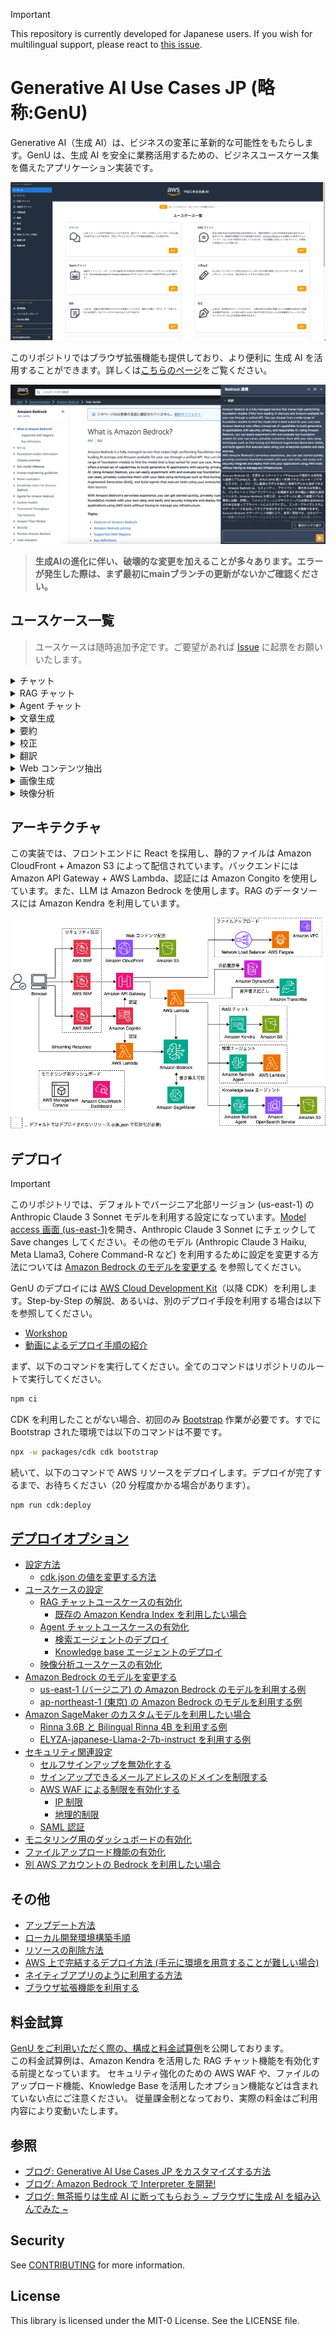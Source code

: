 > [!IMPORTANT]
> This repository is currently developed for Japanese users. If you wish for multilingual support, please react to [this issue](https://github.com/aws-samples/generative-ai-use-cases-jp/issues/151).

# Generative AI Use Cases JP (略称:GenU)

Generative AI（生成 AI）は、ビジネスの変革に革新的な可能性をもたらします。GenU は、生成 AI を安全に業務活用するための、ビジネスユースケース集を備えたアプリケーション実装です。

![sc_lp.png](/imgs/sc_lp.png)

このリポジトリではブラウザ拡張機能も提供しており、より便利に 生成 AI を活用することができます。詳しくは[こちらのページ](/browser-extension/README.md)をご覧ください。

![拡張機能](/imgs/extension/extension_demo.png)


> **生成AIの進化に伴い、破壊的な変更を加えることが多々あります。エラーが発生した際は、まず最初にmainブランチの更新がないかご確認ください。**

## ユースケース一覧

> ユースケースは随時追加予定です。ご要望があれば [Issue](https://github.com/aws-samples/generative-ai-use-cases-jp/issues) に起票をお願いいたします。

<details>
  <summary>チャット</summary>

  大規模言語モデル (LLM) とチャット形式で対話することができます。LLM と直接対話するプラットフォームが存在するおかげで、細かいユースケースや新しいユースケースに迅速に対応することができます。また、プロンプトエンジニアリングの検証用環境としても有効です。

  <img src="/imgs/usecase_chat.gif"/>
</details>

<details>
   <summary>RAG チャット</summary>

  RAG は LLM が苦手な最新の情報やドメイン知識を外部から伝えることで、本来なら回答できない内容にも答えられるようにする手法です。それと同時に、根拠に基づいた回答のみを許すため、LLM にありがちな「それっぽい間違った情報」を回答させないという効果もあります。例えば、社内ドキュメントを LLM に渡せば、社内の問い合わせ対応が自動化できます。このリポジトリでは Amazon Kendra から情報を取得しています。

  <img src="/imgs/usecase_rag.gif"/>
</details>

<details>
   <summary>Agent チャット</summary>

  Agent は LLM を API と連携することでさまざまなタスクを行えるようにする手法です。このソリューションではサンプル実装として検索エンジンを利用し必要な情報を調査して回答する Agent を実装しています。

  <img src="/imgs/usecase_agent.gif"/>
</details>

<details>
   <summary>文章生成</summary>

   あらゆるコンテキストで文章を生成することは LLM が最も得意とするタスクの 1 つです。記事・レポート・メールなど、あらゆるコンテキストに対応します。

  <img src="/imgs/usecase_generate_text.gif"/>
</details>

<details>
  <summary>要約</summary>

  LLM は、大量の文章を要約するタスクを得意としています。ただ要約するだけでなく、文章をコンテキストとして与えた上で、必要な情報を対話形式で引き出すこともできます。例えば、契約書を読み込ませて「XXX の条件は？」「YYY の金額は？」といった情報を取得することが可能です。

  <img src="/imgs/usecase_summarize.gif"/>
</details>

<details>
  <summary>校正</summary>

  LLM は、誤字脱字のチェックだけでなく、文章の流れや内容を考慮したより客観的な視点から改善点を提案できます。人に見せる前に LLM に自分では気づかなかった点を客観的にチェックしてもらいクオリティを上げる効果が期待できます。

  <img src="/imgs/usecase_editorial.gif"/>
</details>

<details>
  <summary>翻訳</summary>

  多言語で学習した LLM は、翻訳を行うことも可能です。また、ただ翻訳するだけではなく、カジュアルさ・対象層など様々な指定されたコンテキスト情報を翻訳に反映させることが可能です。

  <img src="/imgs/usecase_translate.gif"/>
</details>

<details>
  <summary>Web コンテンツ抽出</summary>

  ブログやドキュメントなどの Web コンテンツを抽出します。LLM によって不要な情報はそぎ落とし、成立した文章として整形します。抽出したコンテンツは要約、翻訳などの別のユースケースで利用できます。

  <img src="/imgs/usecase_web_content.gif"/>
</details>


<details>
  <summary>画像生成</summary>

  画像生成 AI は、テキストや画像を元に新しい画像を生成できます。アイデアを即座に可視化することができ、デザイン作業などの効率化を期待できます。こちらの機能では、プロンプトの作成を LLM に支援してもらうことができます。

  <img src="/imgs/usecase_generate_image.gif"/>
</details>


<details>
  <summary>映像分析</summary>

  マルチモーダルモデルによってテキストのみではなく、画像を入力することが可能になりました。こちらの機能では、映像の画像フレームとテキストを入力として LLM に分析を依頼します。

  <img src="/imgs/usecase_video_analyzer.gif"/>
</details>


## アーキテクチャ

この実装では、フロントエンドに React を採用し、静的ファイルは Amazon CloudFront + Amazon S3 によって配信されています。バックエンドには Amazon API Gateway + AWS Lambda、認証には Amazon Congito を使用しています。また、LLM は Amazon Bedrock を使用します。RAG のデータソースには Amazon Kendra を利用しています。

![arch.drawio.png](/imgs/arch.drawio.png)

## デプロイ

> [!IMPORTANT]
> このリポジトリでは、デフォルトでバージニア北部リージョン (us-east-1) の Anthropic Claude 3 Sonnet モデルを利用する設定になっています。[Model access 画面 (us-east-1)](https://us-east-1.console.aws.amazon.com/bedrock/home?region=us-east-1#/modelaccess)を開き、Anthropic Claude 3 Sonnet にチェックして Save changes してください。その他のモデル (Anthropic Claude 3 Haiku, Meta Llama3, Cohere Command-R など) を利用するために設定を変更する方法については [Amazon Bedrock のモデルを変更する](/docs/DEPLOY_OPTION.md#amazon-bedrock-のモデルを変更する) を参照してください。

GenU のデプロイには [AWS Cloud Development Kit](https://aws.amazon.com/jp/cdk/)（以降 CDK）を利用します。Step-by-Step の解説、あるいは、別のデプロイ手段を利用する場合は以下を参照してください。
- [Workshop](https://catalog.workshops.aws/generative-ai-use-cases-jp)
- [動画によるデプロイ手順の紹介](https://www.youtube.com/watch?v=9sMA17OKP1k)

まず、以下のコマンドを実行してください。全てのコマンドはリポジトリのルートで実行してください。

```bash
npm ci
```

CDK を利用したことがない場合、初回のみ [Bootstrap](https://docs.aws.amazon.com/ja_jp/cdk/v2/guide/bootstrapping.html) 作業が必要です。すでに Bootstrap された環境では以下のコマンドは不要です。

```bash
npx -w packages/cdk cdk bootstrap
```

続いて、以下のコマンドで AWS リソースをデプロイします。デプロイが完了するまで、お待ちください（20 分程度かかる場合があります）。

```bash
npm run cdk:deploy
```

## [デプロイオプション](/docs/DEPLOY_OPTION.md)
- [設定方法](/docs/DEPLOY_OPTION.md#設定方法)
  - [cdk.json の値を変更する方法](/docs/DEPLOY_OPTION.md#cdkjson-の値を変更する方法)
- [ユースケースの設定](/docs/DEPLOY_OPTION.md#ユースケースの設定)
  - [RAG チャットユースケースの有効化](/docs/DEPLOY_OPTION.md#rag-チャットユースケースの有効化)
    - [既存の Amazon Kendra Index を利用したい場合](/docs/DEPLOY_OPTION.md#既存の-amazon-kendra-index-を利用したい場合)
  - [Agent チャットユースケースの有効化](/docs/DEPLOY_OPTION.md#agent-チャットユースケースの有効化)
    - [検索エージェントのデプロイ](/docs/DEPLOY_OPTION.md#検索エージェントのデプロイ)
    - [Knowledge base エージェントのデプロイ](/docs/DEPLOY_OPTION.md#knowledge-base-エージェントのデプロイ)
  - [映像分析ユースケースの有効化](/docs/DEPLOY_OPTION.md#映像分析ユースケースの有効化)
- [Amazon Bedrock のモデルを変更する](/docs/DEPLOY_OPTION.md#amazon-bedrock-のモデルを変更する)
  - [us-east-1 (バージニア) の Amazon Bedrock のモデルを利用する例](/docs/DEPLOY_OPTION.md#us-east-1-バージニア-の-amazon-bedrock-のモデルを利用する例)
  - [ap-northeast-1 (東京) の Amazon Bedrock のモデルを利用する例](/docs/DEPLOY_OPTION.md#ap-northeast-1-東京-の-amazon-bedrock-のモデルを利用する例)
- [Amazon SageMaker のカスタムモデルを利用したい場合](/docs/DEPLOY_OPTION.md#amazon-sagemaker-のカスタムモデルを利用したい場合)
  - [Rinna 3.6B と Bilingual Rinna 4B を利用する例](/docs/DEPLOY_OPTION.md#rinna-36b-と-bilingual-rinna-4b-を利用する例)
  - [ELYZA-japanese-Llama-2-7b-instruct を利用する例](/docs/DEPLOY_OPTION.md#elyza-japanese-llama-2-7b-instruct-を利用する例)
- [セキュリティ関連設定](/docs/DEPLOY_OPTION.md#セキュリティ関連設定)
  - [セルフサインアップを無効化する](/docs/DEPLOY_OPTION.md#セルフサインアップを無効化する)
  - [サインアップできるメールアドレスのドメインを制限する](/docs/DEPLOY_OPTION.md#サインアップできるメールアドレスのドメインを制限する)
  - [AWS WAF による制限を有効化する](/docs/DEPLOY_OPTION.md#aws-waf-による制限を有効化する)
    - [IP 制限](/docs/DEPLOY_OPTION.md#IP-アドレスによる制限)
    - [地理的制限](/docs/DEPLOY_OPTION.md#地理的制限)
  - [SAML 認証](/docs/DEPLOY_OPTION.md#SAML-認証)
- [モニタリング用のダッシュボードの有効化](/docs/DEPLOY_OPTION.md#モニタリング用のダッシュボードの有効化)
- [ファイルアップロード機能の有効化](/docs/DEPLOY_OPTION.md#ファイルアップロード機能の有効化)
- [別 AWS アカウントの Bedrock を利用したい場合](/docs/DEPLOY_OPTION.md#別-AWS-アカウントの-Bedrock-を利用したい場合)

## その他
 - [アップデート方法](/docs/UPDATE.md)
 - [ローカル開発環境構築手順](/docs/DEVELOPMENT.md)
 - [リソースの削除方法](/docs/DESTROY.md)
 - [AWS 上で完結するデプロイ方法 (手元に環境を用意することが難しい場合)](/docs/DEPLOY_ON_AWS.md)
 - [ネイティブアプリのように利用する方法](/docs/PWA.md)
 - [ブラウザ拡張機能を利用する](/browser-extension/README.md)

## 料金試算
[GenU をご利用いただく際の、構成と料金試算例](https://aws.amazon.com/jp/cdp/ai-chatapp/)を公開しております。  
この料金試算例は、Amazon Kendra を活用した RAG チャット機能を有効化する前提となっています。
セキュリティ強化のための AWS WAF や、ファイルのアップロード機能、Knowledge Base を活用したオプション機能などは含まれていない点にご注意ください。
従量課金制となっており、実際の料金はご利用内容により変動いたします。

## 参照
 - [ブログ: Generative AI Use Cases JP をカスタマイズする方法](https://aws.amazon.com/jp/blogs/news/how-to-generative-ai-use-cases-jp/)
 - [ブログ: Amazon Bedrock で Interpreter を開発!](https://aws.amazon.com/jp/builders-flash/202311/bedrock-interpreter/)
 - [ブログ: 無茶振りは生成 AI に断ってもらおう ~ ブラウザに生成 AI を組み込んでみた ~](https://aws.amazon.com/jp/builders-flash/202405/genai-sorry-message/)

## Security

See [CONTRIBUTING](CONTRIBUTING.md#security-issue-notifications) for more information.

## License

This library is licensed under the MIT-0 License. See the LICENSE file.

